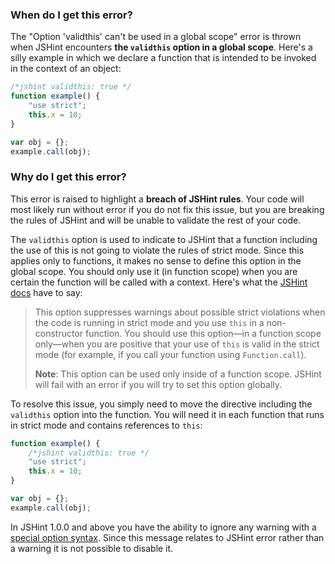 <!---
{
    "titles": [
        "Option 'validthis' can't be used in a global scope",
        "E009"
    ],
    "slugs": [
        "option-validthis-cant-be-used-in-a-global-scope",
        "e009"
    ],
    "linters": [
        "jshint"
    ],
    "author": "jallardice"
}
-->

### When do I get this error?

The "Option 'validthis' can't be used in a global scope" error is thrown when
JSHint encounters **the `validthis` option in a global scope**.  Here's a silly
example in which we declare a function that is intended to be invoked in the
context of an object:

<!---
{
    "linter": "jshint"
}
-->
```javascript
/*jshint validthis: true */
function example() {
    "use strict";
    this.x = 10;
}

var obj = {};
example.call(obj);
```

### Why do I get this error?

This error is raised to highlight a **breach of JSHint rules**. Your code will
most likely run without error if you do not fix this issue, but you are breaking
the rules of JSHint and will be unable to validate the rest of your code.

The `validthis` option is used to indicate to JSHint that a function including
the use of this is not going to violate the rules of strict mode. Since this
applies only to functions, it makes no sense to define this option in the global
scope. You should only use it (in function scope) when you are certain the
function will be called with a context. Here's what the [JSHint docs][validthis]
have to say:

> This option suppresses warnings about possible strict violations when the code
> is running in strict mode and you use `this` in a non-constructor function.
> You should use this option—in a function scope only—when you are positive that
> your use of `this` is valid in the strict mode (for example, if you call your
> function using `Function.call`).
>
> **Note**: This option can be used only inside of a function scope. JSHint will
> fail with an error if you will try to set this option globally.

To resolve this issue, you simply need to move the directive including the
`validthis` option into the function. You will need it in each function that
runs in strict mode and contains references to `this`:

<!---
{
    "linter": "jshint"
}
-->
```javascript
function example() {
    /*jshint validthis: true */
    "use strict";
    this.x = 10;
}

var obj = {};
example.call(obj);
```

In JSHint 1.0.0 and above you have the ability to ignore any warning with a
[special option syntax][jshintopts]. Since this message relates to JSHint error
rather than a warning it is not possible to disable it.

[validthis]: http://jshint.com/docs/options/#validthis
[jshintopts]: http://jshint.com/docs/#options
